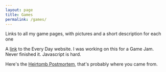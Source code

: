 ```yaml
---
layout: page
title: Games
permalink: /games/
---
```


Links to all my game pages, with pictures and a short description for each one

A [link](https://rjmcf.github.io/EveryDay) to the Every Day website. I was working on this for a Game Jam. Never finished it. Javascript is hard.

Here's the [Heirtomb Postmortem](https://rjmcf.github.io/HeirtombPostmortem), that's probably where you came from.
